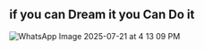 ##                if you can Dream it you Can Do it
![WhatsApp Image 2025-07-21 at 4 13 09 PM](https://github.com/user-attachments/assets/1c9edd48-3975-410a-9eea-b3000d8c5829)


<!--
**dalia25maher/dalia25maher** is a ✨ _special_ ✨ repository because its `README.md` (this file) appears on your GitHub profile.

Here are some ideas to get you started:

- 🔭 I’m currently working on ...
- 🌱 I’m currently learning ...
- 👯 I’m looking to collaborate on ...
- 🤔 I’m looking for help with ...
- 💬 Ask me about ...
- 📫 How to reach me: ...
- 😄 Pronouns: ...
- ⚡ Fun fact: ...
-->
